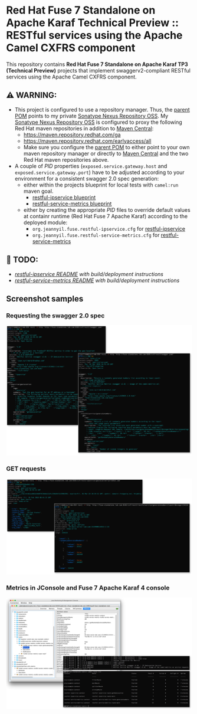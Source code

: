 # Red Hat Fuse 7 Standalone on Apache Karaf Technical Preview :: RESTful services using the Apache Camel CXFRS component

This repository contains **Red Hat Fuse 7 Standalone on Apache Karaf TP3 (Technical Preview)** 
projects that implement swaggerv2-compliant RESTful 
services using the Apache Camel CXFRS component.

## :warning: WARNING:
- This project is configured to use a repository manager. 
Thus, the [parent POM](pom.xml) points to my private [Sonatype Nexus Repository OSS](https://www.sonatype.com/download-oss-sonatype).
My [Sonatype Nexus Repository OSS](https://www.sonatype.com/download-oss-sonatype) is configured to proxy the following 
Red Hat maven repositories in addition to [Maven Central](https://repo1.maven.org/maven2):
  - https://maven.repository.redhat.com/ga 
  - https://maven.repository.redhat.com/earlyaccess/all
  - Make sure you configure the [parent POM](pom.xml) to either point to
your own maven repository manager or directly to [Maven Central](https://repo1.maven.org/maven2) and
the two Red Hat maven repositories above.
- A couple of *PID* properties (```exposed.service.gateway.host``` and ```exposed.service.gateway.port```) have
to be adjusted according to your environment for a consistent swagger 2.0 spec generation:
  - either within the projects blueprint for local tests with ```camel:run``` maven goal.
    - [restful-ipservice blueprint](restful-ipservice/src/main/resources/OSGI-INF/blueprint/blueprint-bean.xml)
    - [restful-service-metrics blueprint](restful-service-metrics/src/main/resources/OSGI-INF/blueprint/blueprint-bean.xml)
  - either by creating the appropriate *PID* files to override default values at containr runtime (Red Hat Fuse 7 Apache Karaf)
 according to the deployed module:
    - ```org.jeannyil.fuse.restful-ipservice.cfg``` for [restful-ipservice](restful-ipservice)
    - ```org.jeannyil.fuse.restful-service-metrics.cfg``` for [restful-service-metrics](restful-service-metrics)

## :construction: TODO:
- *[restful-ipservice README](restful-ipservice)  with build/deployment instructions*
- *[restful-service-metrics README](restful-service-metrics) with build/deployment instructions*

## Screenshot samples

### Requesting the swagger 2.0 spec 
![swagger 2.0 spec in YAML format](images/Swagger2_0.png)

### GET requests
![GET requests](images/TestRESTfulServices.png)

### Metrics in JConsole and Fuse 7 Apache Karaf 4 console
![Metrics](images/JConsole_and_ApacheKaraf4console.png)
